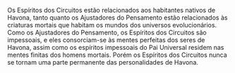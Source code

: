 ﻿Os Espíritos dos Circuitos estão relacionados aos habitantes nativos de Havona, tanto quanto os Ajustadores do Pensamento estão relacionados às criaturas mortais que habitam os mundos dos universos evolucionários. Como os Ajustadores do Pensamento, os Espíritos dos Circuitos são impessoais, e eles consorciam-se às mentes perfeitas dos seres de Havona, assim como os espíritos impessoais do Pai Universal residem nas mentes finitas dos homens mortais. Porém os Espíritos dos Circuitos nunca se tornam uma parte permanente das personalidades de Havona.
